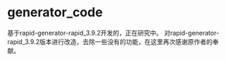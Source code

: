 # generator_code
基于rapid-generator-rapid_3.9.2开发的，正在研究中。
对rapid-generator-rapid_3.9.2版本进行改造，去除一些没有的功能，在这里再次感谢原作者的奉献。
